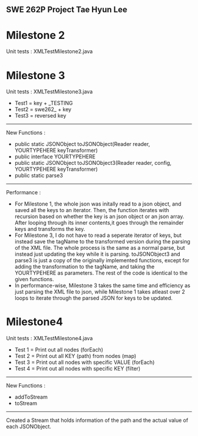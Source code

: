 SWE 262P Project
Tae Hyun Lee
----------------

Milestone 2
===========

Unit tests : XMLTestMilestone2.java


Milestone 3
===========

Unit tests : XMLTestMilestone3.java

- Test1 = key + _TESTING
- Test2 = swe262_ + key
- Test3 = reversed key

---------

New Functions :
- public static JSONObject toJSONObject(Reader reader, YOURTYPEHERE keyTransformer)
- public interface YOURTYPEHERE
- public static JSONObject toJSONObject3(Reader reader, config, YOURTYPEHERE keyTransformer)
- public static parse3

---------

Performance :

- For Milestone 1, the whole json was initally read to a json object, and saved all the keys to an iterator. Then, the function iterates with recursion based on whether the key is an json object or an json array. After looping through its inner contents,it goes through the remainder keys and transforms the key. 
- For Milestone 3, I do not have to read a seperate iterator of keys, but instead save the tagName to the transformed version during the parsing of the XML file. The whole process is the same as a normal parse, but instead just updating the key while it is parsing. toJSONObject3 and parse3 is just a copy of the originally implemented functions, except for adding the transformation to the tagName, and taking the YOURTYPEHERE as parameters. The rest of the code is identical to the given functions.
- In performance-wise, Milestone 3 takes the same time and efficiency as just parsing the XML file to json, while Milestone 1 takes atleast over 2 loops to iterate through the parsed JSON for keys to be updated.

Milestone4
==========

Unit tests : XMLTestMilestone4.java

- Test 1 = Print out all nodes (forEach)
- Test 2 = Print out all KEY (path) from nodes (map) 
- Test 3 = Print out all nodes with specific VALUE (forEach)
- Test 4 = Print out all nodes with specific KEY (filter)

------

New Functions :
 - addToStream 
 - toStream
 
------
Created a Stream<Object> that holds information of the path and the actual value of each JSONObject.